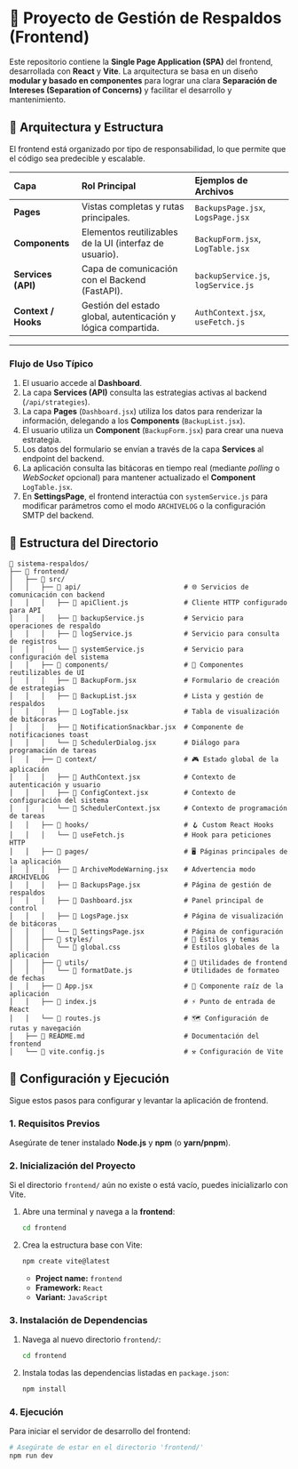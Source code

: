 # 🎨 Proyecto de Gestión de Respaldos (Frontend)

Este repositorio contiene la **Single Page Application (SPA)** del frontend, desarrollada con **React** y **Vite**. La arquitectura se basa en un diseño **modular y basado en componentes** para lograr una clara **Separación de Intereses (Separation of Concerns)** y facilitar el desarrollo y mantenimiento.

## 🧠 Arquitectura y Estructura

El frontend está organizado por tipo de responsabilidad, lo que permite que el código sea predecible y escalable.

| Capa | Rol Principal | Ejemplos de Archivos |
| :--- | :--- | :--- |
| **Pages** | Vistas completas y rutas principales. | `BackupsPage.jsx`, `LogsPage.jsx` |
| **Components** | Elementos reutilizables de la UI (interfaz de usuario). | `BackupForm.jsx`, `LogTable.jsx` |
| **Services (API)** | Capa de comunicación con el Backend (FastAPI). | `backupService.js`, `logService.js` |
| **Context / Hooks** | Gestión del estado global, autenticación y lógica compartida. | `AuthContext.jsx`, `useFetch.js` |

---

### Flujo de Uso Típico

1.  El usuario accede al **Dashboard**.
2.  La capa **Services (API)** consulta las estrategias activas al backend (`/api/strategies`).
3.  La capa **Pages** (`Dashboard.jsx`) utiliza los datos para renderizar la información, delegando a los **Components** (`BackupList.jsx`).
4.  El usuario utiliza un **Component** (`BackupForm.jsx`) para crear una nueva estrategia.
5.  Los datos del formulario se envían a través de la capa **Services** al endpoint del backend.
6.  La aplicación consulta las bitácoras en tiempo real (mediante *polling* o *WebSocket* opcional) para mantener actualizado el **Component** `LogTable.jsx`.
7.  En **SettingsPage**, el frontend interactúa con `systemService.js` para modificar parámetros como el modo `ARCHIVELOG` o la configuración SMTP del backend.

## 📁 Estructura del Directorio

```
📁 sistema-respaldos/
├── 📁 frontend/
│   ├── 📁 src/
│   │   ├── 📁 api/                          # 🌐 Servicios de comunicación con backend
│   │   │   ├── 📄 apiClient.js              # Cliente HTTP configurado para API
│   │   │   ├── 📄 backupService.js          # Servicio para operaciones de respaldo
│   │   │   ├── 📄 logService.js             # Servicio para consulta de registros
│   │   │   └── 📄 systemService.js          # Servicio para configuración del sistema
│   │   ├── 📁 components/                   # 🧩 Componentes reutilizables de UI
│   │   │   ├── 📄 BackupForm.jsx            # Formulario de creación de estrategias
│   │   │   ├── 📄 BackupList.jsx            # Lista y gestión de respaldos
│   │   │   ├── 📄 LogTable.jsx              # Tabla de visualización de bitácoras
│   │   │   ├── 📄 NotificationSnackbar.jsx  # Componente de notificaciones toast
│   │   │   └── 📄 SchedulerDialog.jsx       # Diálogo para programación de tareas
│   │   ├── 📁 context/                      # 🎮 Estado global de la aplicación
│   │   │   ├── 📄 AuthContext.jsx           # Contexto de autenticación y usuario
│   │   │   ├── 📄 ConfigContext.jsx         # Contexto de configuración del sistema
│   │   │   └── 📄 SchedulerContext.jsx      # Contexto de programación de tareas
│   │   ├── 📁 hooks/                        # 🪝 Custom React Hooks
│   │   │   └── 📄 useFetch.js               # Hook para peticiones HTTP
│   │   ├── 📁 pages/                        # 🖥️ Páginas principales de la aplicación
│   │   │   ├── 📄 ArchiveModeWarning.jsx    # Advertencia modo ARCHIVELOG
│   │   │   ├── 📄 BackupsPage.jsx           # Página de gestión de respaldos
│   │   │   ├── 📄 Dashboard.jsx             # Panel principal de control
│   │   │   ├── 📄 LogsPage.jsx              # Página de visualización de bitácoras
│   │   │   └── 📄 SettingsPage.jsx          # Página de configuración
│   │   ├── 📁 styles/                       # 🎨 Estilos y temas
│   │   │   └── 🎨 global.css                # Estilos globales de la aplicación
│   │   ├── 📁 utils/                        # 🔧 Utilidades de frontend
│   │   │   └── 📄 formatDate.js             # Utilidades de formateo de fechas
│   │   ├── 📄 App.jsx                       # 🎪 Componente raíz de la aplicación
│   │   ├── 📄 index.js                      # ⚡ Punto de entrada de React
│   │   └── 📄 routes.js                     # 🗺️ Configuración de rutas y navegación
│   ├── 📖 README.md                         # Documentación del frontend
│   └── 📄 vite.config.js                    # ⚒️ Configuración de Vite

```

## 🚀 Configuración y Ejecución

Sigue estos pasos para configurar y levantar la aplicación de frontend.

### 1. Requisitos Previos

Asegúrate de tener instalado **Node.js** y **npm** (o **yarn/pnpm**).

### 2. Inicialización del Proyecto

Si el directorio `frontend/` aún no existe o está vacío, puedes inicializarlo con Vite.

1.  Abre una terminal y navega a la **frontend**:
    ```bash
    cd frontend
    ```

2.  Crea la estructura base con Vite:
    ```bash
    npm create vite@latest
    ```
    * **Project name:** `frontend`
    * **Framework:** `React`
    * **Variant:** `JavaScript`

### 3. Instalación de Dependencias

1.  Navega al nuevo directorio `frontend/`:
    ```bash
    cd frontend
    ```

2.  Instala todas las dependencias listadas en `package.json`:
    ```bash
    npm install
    ```

### 4. Ejecución

Para iniciar el servidor de desarrollo del frontend:

```bash
# Asegúrate de estar en el directorio 'frontend/'
npm run dev
